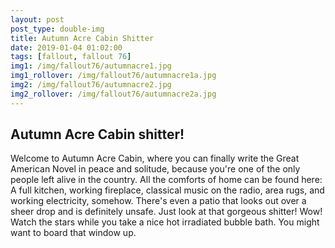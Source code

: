```yaml
---
layout: post
post_type: double-img
title: Autumn Acre Cabin Shitter
date: 2019-01-04 01:02:00
tags: [fallout, fallout 76]
img1: /img/fallout76/autumnacre1.jpg
img1_rollover: /img/fallout76/autumnacre1a.jpg
img2: /img/fallout76/autumnacre2.jpg
img2_rollover: /img/fallout76/autumnacre2a.jpg
---
```

## Autumn Acre Cabin shitter!

Welcome to Autumn Acre Cabin, where you can finally write the Great American Novel in peace and solitude, because you're one of the only people left alive in the country. All the comforts of home can be found here: A full kitchen, working fireplace, classical music on the radio, area rugs, and working electricity, somehow. There's even a patio that looks out over a sheer drop and is definitely unsafe. Just look at that gorgeous shitter! Wow! Watch the stars while you take a nice hot irradiated bubble bath. You might want to board that window up.
